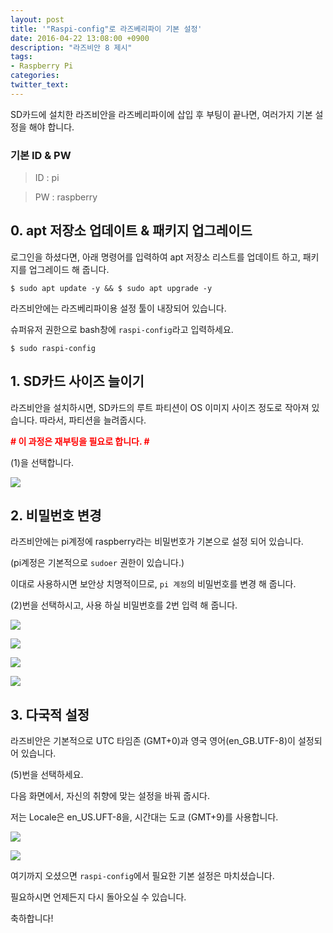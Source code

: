 ```yaml
---
layout: post
title: '"Raspi-config"로 라즈베리파이 기본 설정'
date: 2016-04-22 13:08:00 +0900
description: "라즈비안 8 제시"
tags:
- Raspberry Pi
categories:
twitter_text:
---
```


SD카드에 설치한 라즈비안을 라즈베리파이에 삽입 후 부팅이 끝나면, 여러가지 기본 설정을 해야 합니다.

### 기본 ID & PW

> ID : pi

> PW : raspberry

## 0. apt 저장소 업데이트 & 패키지 업그레이드

로그인을 하셨다면, 아래 명령어를 입력하여 apt 저장소 리스트를 업데이트 하고, 패키지를 업그레이드 해 줍니다.

```
$ sudo apt update -y && $ sudo apt upgrade -y
```

라즈비안에는 라즈베리파이용 설정 툴이 내장되어 있습니다.

슈퍼유저 권한으로 bash창에 `raspi-config`라고 입력하세요.

```
$ sudo raspi-config
```

## 1. SD카드 사이즈 늘이기

라즈비안을 설치하시면, SD카드의 루트 파티션이 OS 이미지 사이즈 정도로 작아져 있습니다. 따라서, 파티션을 늘려줍시다.

<strong><font color="red"># 이 과정은 재부팅을 필요로 합니다. #</font></strong>

(1)을 선택합니다.

<a href="https://minibrary.com/blogimg/img20160306-009.png" data-lightbox="4"><img src="https://minibrary.com/blogimg/img20160306-009.png"></a>

## 2. 비밀번호 변경

라즈비안에는 pi계정에 raspberry라는 비밀번호가 기본으로 설정 되어 있습니다.

(pi계정은 기본적으로 `sudoer` 권한이 있습니다.)

이대로 사용하시면 보안상 치명적이므로, `pi 계정`의 비밀번호를 변경 해 줍니다.

(2)번을 선택하시고, 사용 하실 비밀번호를 2번 입력 해 줍니다.

<a href="https://minibrary.com/blogimg/img20160306-010.png" data-lightbox="4"><img src="https://minibrary.com/blogimg/img20160306-010.png"></a>

<a href="https://minibrary.com/blogimg/img20160306-011.png" data-lightbox="4"><img src="https://minibrary.com/blogimg/img20160306-011.png"></a>

<a href="https://minibrary.com/blogimg/img20160306-012.png" data-lightbox="4"><img src="https://minibrary.com/blogimg/img20160306-012.png"></a>

<a href="https://minibrary.com/blogimg/img20160306-013.png" data-lightbox="4"><img src="https://minibrary.com/blogimg/img20160306-013.png"></a>

## 3. 다국적 설정

라즈비안은 기본적으로 UTC 타임존 (GMT+0)과 영국 영어(en_GB.UTF-8)이 설정되어 있습니다.

(5)번을 선택하세요.

다음 화면에서, 자신의 취향에 맞는 설정을 바꿔 줍시다.

저는 Locale은 en_US.UFT-8을, 시간대는 도쿄 (GMT+9)를 사용합니다.

<a href="https://minibrary.com/blogimg/img20160306-014.png" data-lightbox="4"><img src="https://minibrary.com/blogimg/img20160306-014.png"></a>

<a href="https://minibrary.com/blogimg/img20160306-015.png" data-lightbox="4"><img src="https://minibrary.com/blogimg/img20160306-015.png"></a>

여기까지 오셨으면 `raspi-config`에서 필요한 기본 설정은 마치셨습니다.

필요하시면 언제든지 다시 돌아오실 수 있습니다.

축하합니다!

